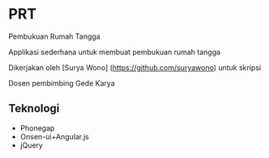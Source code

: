 # PRT
Pembukuan Rumah Tangga

Applikasi sederhana untuk membuat pembukuan rumah tangga

Dikerjakan oleh [Surya Wono] (https://github.com/suryawono) untuk skripsi

Dosen pembimbing
Gede Karya

Teknologi
----
* Phonegap
* Onsen-ui+Angular.js
* jQuery
